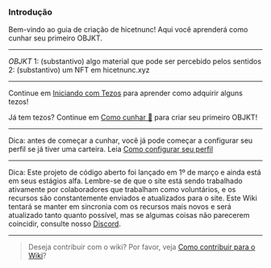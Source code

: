 ### Introdução
Bem-vindo ao guia de criação de hicetnunc! Aqui você aprenderá como cunhar seu primeiro OBJKT.


***

*OBJKT*
1: (substantivo) algo material que pode ser percebido pelos sentidos
2: (substantivo) um NFT em hicetnunc.xyz


***

Continue em [Iniciando com Tezos](https://github.com/hicetnunc2000/hicetnunc/wiki/PT:Getting-Started-with-Tezos) para aprender como adquirir alguns tezos!

Já tem tezos?
Continue em [Como cunhar 🌿](https://github.com/hicetnunc2000/hicetnunc/wiki/PT:How-to-mint) para criar seu primeiro OBJKT!

***

Dica: antes de começar a cunhar, você já pode começar a configurar seu perfil se já tiver uma carteira. Leia [Como configurar seu perfil](https://github.com/hicetnunc2000/hicetnunc/wiki/PT:Edite-Seu-Perfil)

***

Dica: Este projeto de código aberto foi lançado em 1º de março e ainda está em seus estágios alfa. Lembre-se de que o site está sendo trabalhado ativamente por colaboradores que trabalham como voluntários, e os recursos são constantemente enviados e atualizados para o site. Este Wiki tentará se manter em sincronia com os recursos mais novos e será atualizado tanto quanto possível, mas se algumas coisas não parecerem coincidir, consulte nosso [Discord](https://discord.gg/9qkgRsqa).


***

> Deseja contribuir com o wiki? Por favor, veja [Como contribuir para o Wiki](https://github.com/hicetnunc2000/hicetnunc/wiki/PT:Contributing#how-to-contribute-to-the-wiki)?
